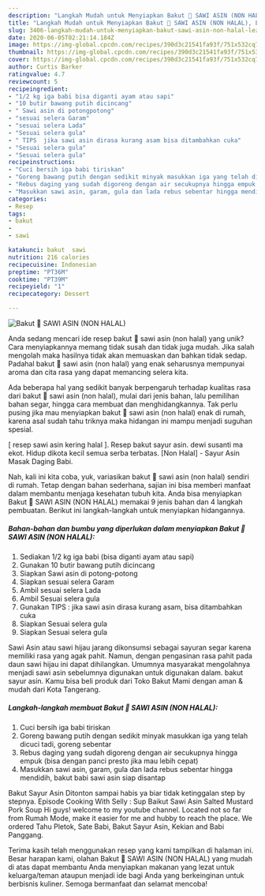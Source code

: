 ```yaml
---
description: "Langkah Mudah untuk Menyiapkan Bakut 🐷 SAWI ASIN (NON HALAL), Lezat Sekali"
title: "Langkah Mudah untuk Menyiapkan Bakut 🐷 SAWI ASIN (NON HALAL), Lezat Sekali"
slug: 3406-langkah-mudah-untuk-menyiapkan-bakut-sawi-asin-non-halal-lezat-sekali
date: 2020-06-05T02:21:14.184Z
image: https://img-global.cpcdn.com/recipes/390d3c21541fa93f/751x532cq70/bakut-🐷-sawi-asin-non-halal-foto-resep-utama.jpg
thumbnail: https://img-global.cpcdn.com/recipes/390d3c21541fa93f/751x532cq70/bakut-🐷-sawi-asin-non-halal-foto-resep-utama.jpg
cover: https://img-global.cpcdn.com/recipes/390d3c21541fa93f/751x532cq70/bakut-🐷-sawi-asin-non-halal-foto-resep-utama.jpg
author: Curtis Barker
ratingvalue: 4.7
reviewcount: 5
recipeingredient:
- "1/2 kg iga babi bisa diganti ayam atau sapi"
- "10 butir bawang putih dicincang"
- " Sawi asin di potongpotong"
- "sesuai selera Garam"
- "sesuai selera Lada"
- "Sesuai selera gula"
- " TIPS  jika sawi asin dirasa kurang asam bisa ditambahkan cuka"
- "Sesuai selera gula"
- "Sesuai selera gula"
recipeinstructions:
- "Cuci bersih iga babi tiriskan"
- "Goreng bawang putih dengan sedikit minyak masukkan iga yang telah dicuci tadi, goreng sebentar"
- "Rebus daging yang sudah digoreng dengan air secukupnya hingga empuk (bisa dengan panci presto jika mau lebih cepat)"
- "Masukkan sawi asin, garam, gula dan lada rebus sebentar hingga mendidih, bakut babi sawi asin siap disantap"
categories:
- Resep
tags:
- bakut
- 
- sawi

katakunci: bakut  sawi 
nutrition: 216 calories
recipecuisine: Indonesian
preptime: "PT36M"
cooktime: "PT39M"
recipeyield: "1"
recipecategory: Dessert

---
```



![Bakut 🐷 SAWI ASIN (NON HALAL)](https://img-global.cpcdn.com/recipes/390d3c21541fa93f/751x532cq70/bakut-🐷-sawi-asin-non-halal-foto-resep-utama.jpg)

Anda sedang mencari ide resep bakut 🐷 sawi asin (non halal) yang unik? Cara menyiapkannya memang tidak susah dan tidak juga mudah. Jika salah mengolah maka hasilnya tidak akan memuaskan dan bahkan tidak sedap. Padahal bakut 🐷 sawi asin (non halal) yang enak seharusnya mempunyai aroma dan cita rasa yang dapat memancing selera kita.

Ada beberapa hal yang sedikit banyak berpengaruh terhadap kualitas rasa dari bakut 🐷 sawi asin (non halal), mulai dari jenis bahan, lalu pemilihan bahan segar, hingga cara membuat dan menghidangkannya. Tak perlu pusing jika mau menyiapkan bakut 🐷 sawi asin (non halal) enak di rumah, karena asal sudah tahu triknya maka hidangan ini mampu menjadi suguhan spesial.

[ resep sawi asin kering halal ]. Resep bakut sayur asin. dewi susanti ma ekot. Hidup dikota kecil semua serba terbatas. [Non Halal] - Sayur Asin Masak Daging Babi.


Nah, kali ini kita coba, yuk, variasikan bakut 🐷 sawi asin (non halal) sendiri di rumah. Tetap dengan bahan sederhana, sajian ini bisa memberi manfaat dalam membantu menjaga kesehatan tubuh kita. Anda bisa menyiapkan Bakut 🐷 SAWI ASIN (NON HALAL) memakai 9 jenis bahan dan 4 langkah pembuatan. Berikut ini langkah-langkah untuk menyiapkan hidangannya.

<!--inarticleads1-->

##### Bahan-bahan dan bumbu yang diperlukan dalam menyiapkan Bakut 🐷 SAWI ASIN (NON HALAL):

1. Sediakan 1/2 kg iga babi (bisa diganti ayam atau sapi)
1. Gunakan 10 butir bawang putih dicincang
1. Siapkan  Sawi asin di potong-potong
1. Siapkan sesuai selera Garam
1. Ambil sesuai selera Lada
1. Ambil Sesuai selera gula
1. Gunakan  TIPS : jika sawi asin dirasa kurang asam, bisa ditambahkan cuka
1. Siapkan Sesuai selera gula
1. Siapkan Sesuai selera gula


Sawi Asin atau sawi hijau jarang dikonsumsi sebagai sayuran segar karena memiliki rasa yang agak pahit. Namun, dengan pengasinan rasa pahit pada daun sawi hijau ini dapat dihilangkan. Umumnya masyarakat mengolahnya menjadi sawi asin sebelumnya digunakan untuk digunakan dalam. bakut sayur asin. Kamu bisa beli produk dari Toko Bakut Mami dengan aman &amp; mudah dari Kota Tangerang. 

<!--inarticleads2-->

##### Langkah-langkah membuat Bakut 🐷 SAWI ASIN (NON HALAL):

1. Cuci bersih iga babi tiriskan
1. Goreng bawang putih dengan sedikit minyak masukkan iga yang telah dicuci tadi, goreng sebentar
1. Rebus daging yang sudah digoreng dengan air secukupnya hingga empuk (bisa dengan panci presto jika mau lebih cepat)
1. Masukkan sawi asin, garam, gula dan lada rebus sebentar hingga mendidih, bakut babi sawi asin siap disantap


Bakut Sayur Asin Ditonton sampai habis ya biar tidak ketinggalan step by stepnya. Episode Cooking With Selly : Sup Baikut Sawi Asin Salted Mustard Pork Soup Hi guys! welcome to my youtube channel. Located not so far from Rumah Mode, make it easier for me and hubby to reach the place. We ordered Tahu Pletok, Sate Babi, Bakut Sayur Asin, Kekian and Babi Panggang. 

Terima kasih telah menggunakan resep yang kami tampilkan di halaman ini. Besar harapan kami, olahan Bakut 🐷 SAWI ASIN (NON HALAL) yang mudah di atas dapat membantu Anda menyiapkan makanan yang lezat untuk keluarga/teman ataupun menjadi ide bagi Anda yang berkeinginan untuk berbisnis kuliner. Semoga bermanfaat dan selamat mencoba!
